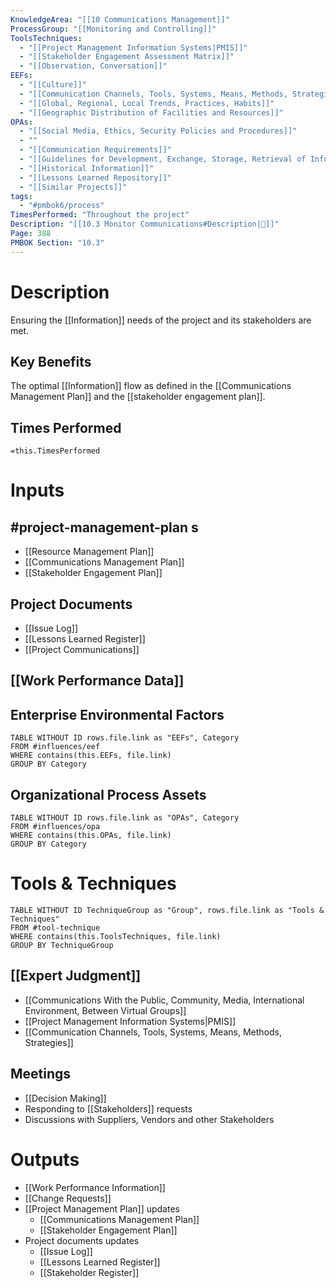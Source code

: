 ```yaml
---
KnowledgeArea: "[[10 Communications Management]]"
ProcessGroup: "[[Monitoring and Controlling]]"
ToolsTechniques:
  - "[[Project Management Information Systems|PMIS]]"
  - "[[Stakeholder Engagement Assessment Matrix]]"
  - "[[Observation, Conversation]]"
EEFs:
  - "[[Culture]]"
  - "[[Communication Channels, Tools, Systems, Means, Methods, Strategies]]"
  - "[[Global, Regional, Local Trends, Practices, Habits]]"
  - "[[Geographic Distribution of Facilities and Resources]]"
OPAs:
  - "[[Social Media, Ethics, Security Policies and Procedures]]"
  - ""
  - "[[Communication Requirements]]"
  - "[[Guidelines for Development, Exchange, Storage, Retrieval of Information]]"
  - "[[Historical Information]]"
  - "[[Lessons Learned Repository]]"
  - "[[Similar Projects]]"
tags:
  - "#pmbok6/process"
TimesPerformed: "Throughout the project"
Description: "[[10.3 Monitor Communications#Description|📝]]"
Page: 388
PMBOK Section: "10.3"
---
```

# Description
Ensuring the [[Information]] needs of the project and its stakeholders are met.
## Key Benefits
The optimal [[Information]] flow as defined in the [[Communications Management Plan]] and the [[stakeholder engagement plan]].
## Times Performed
`=this.TimesPerformed`
# Inputs
## #project-management-plan s
- [[Resource Management Plan]]
- [[Communications Management Plan]]
- [[Stakeholder Engagement Plan]]
## Project Documents
- [[Issue Log]]
- [[Lessons Learned Register]]
- [[Project Communications]]
## [[Work Performance Data]]
## Enterprise Environmental Factors
```dataview
TABLE WITHOUT ID rows.file.link as "EEFs", Category
FROM #influences/eef
WHERE contains(this.EEFs, file.link)
GROUP BY Category
```
## Organizational Process Assets
```dataview
TABLE WITHOUT ID rows.file.link as "OPAs", Category
FROM #influences/opa
WHERE contains(this.OPAs, file.link)
GROUP BY Category
```
# Tools & Techniques
```dataview
TABLE WITHOUT ID TechniqueGroup as "Group", rows.file.link as "Tools & Techniques"
FROM #tool-technique
WHERE contains(this.ToolsTechniques, file.link)
GROUP BY TechniqueGroup
```
## [[Expert Judgment]]
- [[Communications With the Public, Community, Media, International Environment, Between Virtual Groups]]
- [[Project Management Information Systems|PMIS]]
- [[Communication Channels, Tools, Systems, Means, Methods, Strategies]]
## Meetings
- [[Decision Making]]
- Responding to [[Stakeholders]] requests
- Discussions with Suppliers, Vendors and other Stakeholders
# Outputs
- [[Work Performance Information]]
- [[Change Requests]]
- [[Project Management Plan]] updates
	- [[Communications Management Plan]]
	- [[Stakeholder Engagement Plan]]
- Project documents updates
	- [[Issue Log]]
	- [[Lessons Learned Register]]
	- [[Stakeholder Register]]
